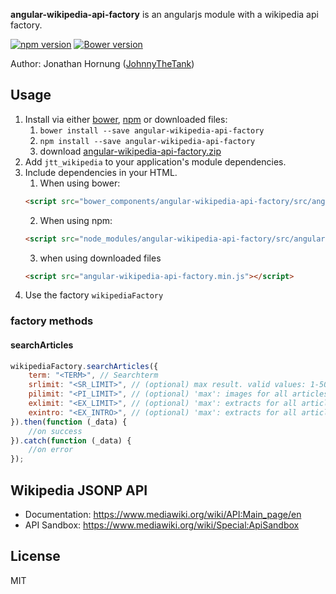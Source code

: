 **angular-wikipedia-api-factory** is an angularjs module with a wikipedia api factory.

[![npm version](https://badge.fury.io/js/angular-wikipedia-api-factory.png)](https://badge.fury.io/js/angular-wikipedia-api-factory)
[![Bower version](https://badge.fury.io/bo/angular-wikipedia-api-factory.png)](https://badge.fury.io/bo/angular-wikipedia-api-factory)

Author: Jonathan Hornung ([JohnnyTheTank](https://github.com/JohnnyTheTank))

## Usage

1. Install via either [bower](http://bower.io/), [npm](https://www.npmjs.com/) or downloaded files:
    1. `bower install --save angular-wikipedia-api-factory`
    2. `npm install --save angular-wikipedia-api-factory`
    3. download [angular-wikipedia-api-factory.zip](https://github.com/JohnnyTheTank/angular-wikipedia-api-factory/zipball/master)
2. Add `jtt_wikipedia` to your application's module dependencies.
3. Include dependencies in your HTML.
    1. When using bower:
    ```html
    <script src="bower_components/angular-wikipedia-api-factory/src/angular-wikipedia-api-factory.min.js"></script>
    ```
    2. When using npm:
    ```html
    <script src="node_modules/angular-wikipedia-api-factory/src/angular-wikipedia-api-factory.min.js"></script>
    ```
    3. when using downloaded files
    ```html
    <script src="angular-wikipedia-api-factory.min.js"></script>
    ```
4. Use the factory `wikipediaFactory`


### factory methods

#### searchArticles

```js
wikipediaFactory.searchArticles({
    term: "<TERM>", // Searchterm
    srlimit: "<SR_LIMIT>", // (optional) max result. valid values: 1-50 | default: 10
    pilimit: "<PI_LIMIT>", // (optional) 'max': images for all articles, otherwise only for the first
    exlimit: "<EX_LIMIT>", // (optional) 'max': extracts for all articles, otherwise only for the first
    exintro: "<EX_INTRO>", // (optional) 'max': extracts for all articles, otherwise only for the first
}).then(function (_data) {
    //on success
}).catch(function (_data) {
    //on error
});
```


## Wikipedia JSONP API

* Documentation: https://www.mediawiki.org/wiki/API:Main_page/en
* API Sandbox: https://www.mediawiki.org/wiki/Special:ApiSandbox

## License

MIT